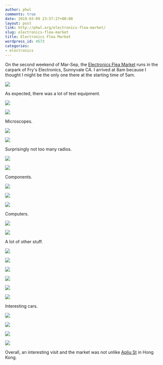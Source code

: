 ```yaml
---
author: phwl
comments: true
date: 2019-03-09 23:57:27+00:00
layout: post
link: http://phwl.org/electronics-flea-market/
slug: electronics-flea-market
title: Electronics Flea Market
wordpress_id: 4573
categories:
- electronics
---
```





On the second weekend of Mar-Sep, the [Electronics Flea Market](https://www.electronicsfleamarket.com/) runs in the carpark of Fry's Electronics, Sunnyvale CA. I arrived at 8am because I thought I might be the only one there at the starting time of 5am.





[![](http://phwl.org/wp-content/uploads/2019/03/IMG_0335-1024x682.jpg)](http://phwl.org/wp-content/uploads/2019/03/IMG_0335.jpg)



<!-- more -->





As expected, there was a lot of test equipment.





[![](http://phwl.org/wp-content/uploads/2019/03/IMG_0308-1024x682.jpg)](http://phwl.org/wp-content/uploads/2019/03/IMG_0308.jpg)



[![](http://phwl.org/wp-content/uploads/2019/03/IMG_0324-1024x682.jpg)](http://phwl.org/wp-content/uploads/2019/03/IMG_0324.jpg)





Microscopes.





[![](http://phwl.org/wp-content/uploads/2019/03/IMG_0348-1024x682.jpg)](http://phwl.org/wp-content/uploads/2019/03/IMG_0348.jpg)



[![](http://phwl.org/wp-content/uploads/2019/03/IMG_0332-682x1024.jpg)](http://phwl.org/wp-content/uploads/2019/03/IMG_0332.jpg)





Surprisingly not too many radios.





[![](http://phwl.org/wp-content/uploads/2019/03/IMG_0315-1024x682.jpg)](http://phwl.org/wp-content/uploads/2019/03/IMG_0315-2.jpg)



[![](http://phwl.org/wp-content/uploads/2019/03/IMG_0341-1024x682.jpg)](http://phwl.org/wp-content/uploads/2019/03/IMG_0341.jpg)





Components.





[![](http://phwl.org/wp-content/uploads/2019/03/IMG_0309-1024x682.jpg)](http://phwl.org/wp-content/uploads/2019/03/IMG_0309.jpg)



[![](http://phwl.org/wp-content/uploads/2019/03/IMG_0296-1024x682.jpg)](http://phwl.org/wp-content/uploads/2019/03/IMG_0296.jpg)



[![](http://phwl.org/wp-content/uploads/2019/03/IMG_0337-1024x682.jpg)](http://phwl.org/wp-content/uploads/2019/03/IMG_0337.jpg)





Computers.





![](http://phwl.org/wp-content/uploads/2019/03/IMG_0301-1024x682.jpg)



[![](http://phwl.org/wp-content/uploads/2019/03/IMG_0317-1024x682.jpg)](http://phwl.org/wp-content/uploads/2019/03/IMG_0317.jpg)





A lot of other stuff.





![](http://phwl.org/wp-content/uploads/2019/03/IMG_0338-1-682x1024.jpg)



[![](http://phwl.org/wp-content/uploads/2019/03/IMG_0311-1024x682.jpg)](http://phwl.org/wp-content/uploads/2019/03/IMG_0311.jpg)



[![](http://phwl.org/wp-content/uploads/2019/03/IMG_0339-1024x682.jpg)](http://phwl.org/wp-content/uploads/2019/03/IMG_0339.jpg)



[![](http://phwl.org/wp-content/uploads/2019/03/IMG_0342-1024x682.jpg)](http://phwl.org/wp-content/uploads/2019/03/IMG_0342.jpg)



[![](http://phwl.org/wp-content/uploads/2019/03/IMG_0316-1024x682.jpg)](http://phwl.org/wp-content/uploads/2019/03/IMG_0316.jpg)



[![](http://phwl.org/wp-content/uploads/2019/03/IMG_0322-1024x682.jpg)](http://phwl.org/wp-content/uploads/2019/03/IMG_0322.jpg)





Interesting cars.





[![](http://phwl.org/wp-content/uploads/2019/03/IMG_0353-1024x682.jpg)](http://phwl.org/wp-content/uploads/2019/03/IMG_0353.jpg)



[![](http://phwl.org/wp-content/uploads/2019/03/IMG_0355-1024x682.jpg)](http://phwl.org/wp-content/uploads/2019/03/IMG_0355.jpg)



[![](http://phwl.org/wp-content/uploads/2019/03/IMG_0346-1024x682.jpg)](http://phwl.org/wp-content/uploads/2019/03/IMG_0346.jpg)



[![](http://phwl.org/wp-content/uploads/2019/03/IMG_0340-1024x682.jpg)](http://phwl.org/wp-content/uploads/2019/03/IMG_0340.jpg)





Overall, an interesting visit and the market was not unlike [Apliu St](http://www.discoverhongkong.com/us/shop/where-to-shop/street-markets-and-shopping-streets/apliu-street-flea-market.jsp) in Hong Kong.



